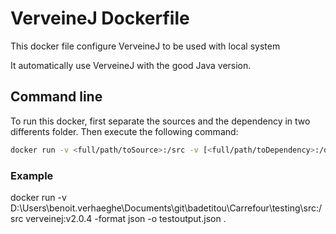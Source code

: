 # VerveineJ Dockerfile

This docker file configure VerveineJ to be used with local system

It automatically use VerveineJ with the good Java version.

## Command line

To run this docker, first separate the sources and the dependency in two differents folder.
Then execute the following command:

```sh
docker run -v <full/path/toSource>:/src -v [<full/path/toDependency>:/dependency] verveinej:v2.0.4 <verveineJOption> .
```

### Example

docker run -v D:\Users\benoit.verhaeghe\Documents\git\badetitou\Carrefour\testing\src\:/src verveinej:v2.0.4 -format json -o testoutput.json .
